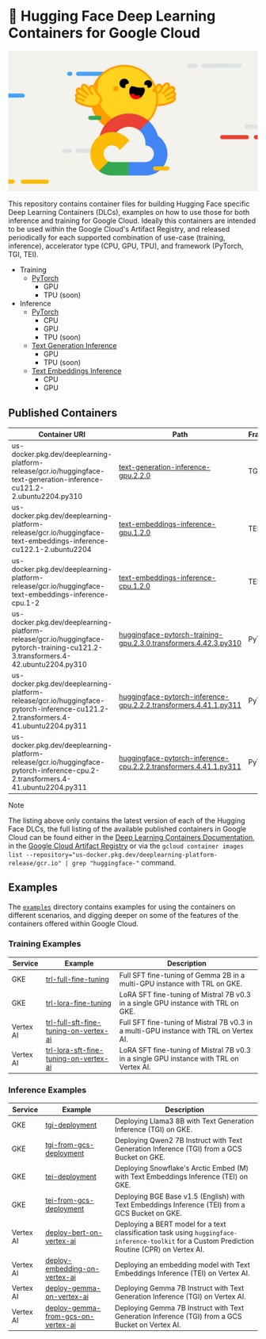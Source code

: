 # 🤗 Hugging Face Deep Learning Containers for Google Cloud

<img alt="Hugging Face x Google Cloud" src="https://raw.githubusercontent.com/huggingface/blog/main/assets/173_gcp-partnership/thumbnail.jpg" />

This repository contains container files for building Hugging Face specific Deep Learning Containers (DLCs), examples on how to use those for both inference and training for Google Cloud. Ideally this containers are intended to be used within the Google Cloud's Artifact Registry, and released periodically for each supported combination of use-case (training, inference), accelerator type (CPU, GPU, TPU), and framework (PyTorch, TGI, TEI).

* Training
  * [PyTorch](./containers/pytorch/training/README.md)
    * GPU
    * TPU (soon)
* Inference
  * [PyTorch](./containers/pytorch/inference/README.md)
    * CPU
    * GPU
    * TPU (soon)
  * [Text Generation Inference](./containers/tgi/README.md)
    * GPU
    * TPU (soon)
  * [Text Embeddings Inference](./containers/tei/README.md)
    * CPU
    * GPU

## Published Containers

| Container URI | Path | Framework | Type | Accelerator |
| --- | --- | --- | --- | --- |
| us-docker.pkg.dev/deeplearning-platform-release/gcr.io/huggingface-text-generation-inference-cu121.2-2.ubuntu2204.py310 | [text-generation-inference-gpu.2.2.0](./containers/tgi/gpu/2.2.0/Dockerfile) | TGI | Inference | GPU |
| us-docker.pkg.dev/deeplearning-platform-release/gcr.io/huggingface-text-embeddings-inference-cu122.1-2.ubuntu2204 | [text-embeddings-inference-gpu.1.2.0](./containers/tei/gpu/1.2.0/Dockerfile) | TEI | Inference | GPU |
| us-docker.pkg.dev/deeplearning-platform-release/gcr.io/huggingface-text-embeddings-inference-cpu.1-2 | [text-embeddings-inference-cpu.1.2.0](./containers/tei/cpu/1.2.0/Dockerfile) | TEI | Inference | CPU |
| us-docker.pkg.dev/deeplearning-platform-release/gcr.io/huggingface-pytorch-training-cu121.2-3.transformers.4-42.ubuntu2204.py310 | [huggingface-pytorch-training-gpu.2.3.0.transformers.4.42.3.py310](./containers/pytorch/training/gpu/2.3.0/transformers/4.42.3/py310/Dockerfile) | PyTorch | Training | GPU |
| us-docker.pkg.dev/deeplearning-platform-release/gcr.io/huggingface-pytorch-inference-cu121.2-2.transformers.4-41.ubuntu2204.py311 | [huggingface-pytorch-inference-gpu.2.2.2.transformers.4.41.1.py311](./containers/pytorch/inference/gpu/2.2.2/transformers/4.41.1/py311/Dockerfile) | PyTorch | Inference | GPU |
| us-docker.pkg.dev/deeplearning-platform-release/gcr.io/huggingface-pytorch-inference-cpu.2-2.transformers.4-41.ubuntu2204.py311 | [huggingface-pytorch-inference-cpu.2.2.2.transformers.4.41.1.py311](./containers/pytorch/inference/cpu/2.2.2/transformers/4.41.1/py311/Dockerfile) | PyTorch | Inference | CPU |

> [!NOTE]
> The listing above only contains the latest version of each of the Hugging Face DLCs, the full listing of the available published containers in Google Cloud can be found either in the [Deep Learning Containers Documentation](https://cloud.google.com/deep-learning-containers/docs/choosing-container#hugging-face), in the [Google Cloud Artifact Registry](https://console.cloud.google.com/artifacts/docker/deeplearning-platform-release/us/gcr.io) or via the `gcloud container images list --repository="us-docker.pkg.dev/deeplearning-platform-release/gcr.io" | grep "huggingface-"` command.

## Examples

The [`examples`](./examples) directory contains examples for using the containers on different scenarios, and digging deeper on some of the features of the containers offered within Google Cloud.

### Training Examples

| Service | Example | Description
|---------|---------|-------------
| GKE | [trl-full-fine-tuning](./examples/gke/trl-full-fine-tuning) | Full SFT fine-tuning of Gemma 2B in a multi-GPU instance with TRL on GKE.
| GKE | [trl-lora-fine-tuning](./examples/gke/trl-lora-fine-tuning) | LoRA SFT fine-tuning of Mistral 7B v0.3 in a single GPU instance with TRL on GKE.
| Vertex AI | [trl-full-sft-fine-tuning-on-vertex-ai](./examples/vertex-ai/notebooks/trl-full-sft-fine-tuning-on-vertex-ai) | Full SFT fine-tuning of Mistral 7B v0.3 in a multi-GPU instance with TRL on Vertex AI.
| Vertex AI | [trl-lora-sft-fine-tuning-on-vertex-ai](./examples/vertex-ai/notebooks/trl-lora-sft-fine-tuning-on-vertex-ai) | LoRA SFT fine-tuning of Mistral 7B v0.3 in a single GPU instance with TRL on Vertex AI.

### Inference Examples

| Service | Example | Description
|---------|---------|-------------
| GKE | [tgi-deployment](./examples/gke/tgi-deployment) | Deploying Llama3 8B with Text Generation Inference (TGI) on GKE.
| GKE | [tgi-from-gcs-deployment](./examples/gke/tgi-from-gcs-deployment) | Deploying Qwen2 7B Instruct with Text Generation Inference (TGI) from a GCS Bucket on GKE.
| GKE | [tei-deployment](./examples/gke/tei-deployment) | Deploying Snowflake's Arctic Embed (M) with Text Embeddings Inference (TEI) on GKE.
| GKE | [tei-from-gcs-deployment](./examples/gke/tei-from-gcs-deployment) | Deploying BGE Base v1.5 (English) with Text Embeddings Inference (TEI) from a GCS Bucket on GKE.
| Vertex AI | [deploy-bert-on-vertex-ai](./examples/vertex-ai/notebooks/deploy-bert-on-vertex-ai) | Deploying a BERT model for a text classification task using `huggingface-inference-toolkit` for a Custom Prediction Routine (CPR) on Vertex AI.
| Vertex AI | [deploy-embedding-on-vertex-ai](./examples/vertex-ai/notebooks/deploy-embedding-on-vertex-ai) | Deploying an embedding model with Text Embeddings Inference (TEI) on Vertex AI.
| Vertex AI | [deploy-gemma-on-vertex-ai](./examples/vertex-ai/notebooks/deploy-gemma-on-vertex-ai) | Deploying Gemma 7B Instruct with Text Generation Inference (TGI) on Vertex AI.
| Vertex AI | [deploy-gemma-from-gcs-on-vertex-ai](./examples/vertex-ai/notebooks/deploy-gemma-from-gcs-on-vertex-ai) | Deploying Gemma 7B Instruct with Text Generation Inference (TGI) from a GCS Bucket on Vertex AI.
